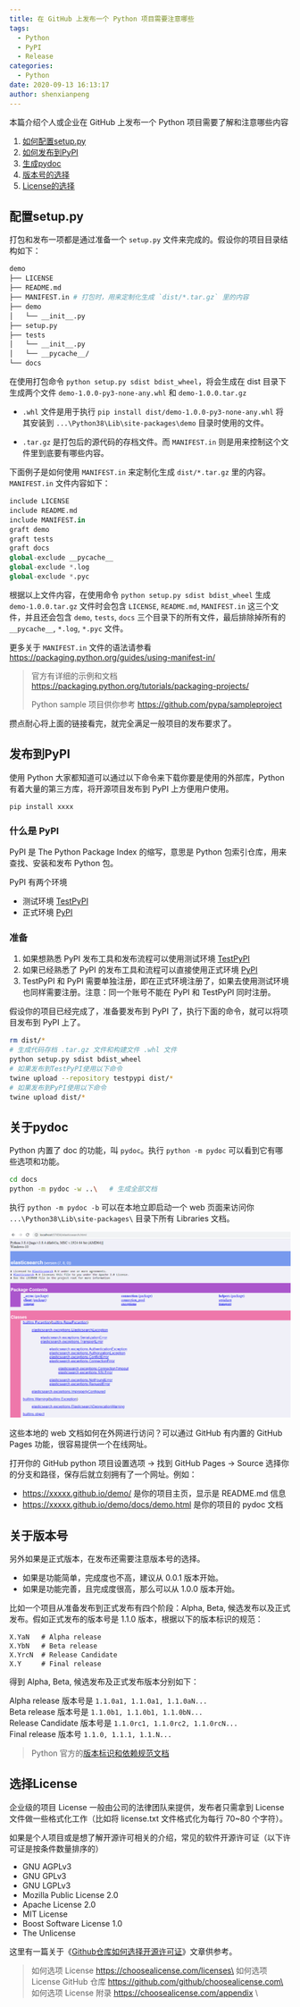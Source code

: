 ```yaml
---
title: 在 GitHub 上发布一个 Python 项目需要注意哪些
tags:
  - Python
  - PyPI
  - Release
categories:
  - Python
date: 2020-09-13 16:13:17
author: shenxianpeng
---
```


本篇介绍个人或企业在 GitHub 上发布一个 Python 项目需要了解和注意哪些内容

1. [如何配置setup.py](#配置setup.py)
2. [如何发布到PyPI](#发布到PyPI)
3. [生成pydoc](#关于pydoc)
4. [版本号的选择](#关于版本号)
5. [License的选择](#选择License)

## 配置setup.py

打包和发布一项都是通过准备一个 `setup.py` 文件来完成的。假设你的项目目录结构如下：

```bash
demo
├── LICENSE
├── README.md
├── MANIFEST.in # 打包时，用来定制化生成 `dist/*.tar.gz` 里的内容
├── demo
│   └── __init__.py
├── setup.py
├── tests
│   └── __init__.py
│   └── __pycache__/
└── docs
```

在使用打包命令 `python setup.py sdist bdist_wheel`，将会生成在 dist 目录下生成两个文件 `demo-1.0.0-py3-none-any.whl` 和 `demo-1.0.0.tar.gz`

* `.whl` 文件是用于执行 `pip install dist/demo-1.0.0-py3-none-any.whl` 将其安装到 `...\Python38\Lib\site-packages\demo` 目录时使用的文件。

* `.tar.gz` 是打包后的源代码的存档文件。而 `MANIFEST.in` 则是用来控制这个文件里到底要有哪些内容。

<!-- more -->

下面例子是如何使用 `MANIFEST.in` 来定制化生成 `dist/*.tar.gz` 里的内容。`MANIFEST.in` 文件内容如下：

```python
include LICENSE
include README.md
include MANIFEST.in
graft demo
graft tests
graft docs
global-exclude __pycache__
global-exclude *.log
global-exclude *.pyc
```

根据以上文件内容，在使用命令 `python setup.py sdist bdist_wheel` 生成 `demo-1.0.0.tar.gz` 文件时会包含 `LICENSE`, `README.md`, `MANIFEST.in` 这三个文件，并且还会包含 `demo`, `tests`, `docs` 三个目录下的所有文件，最后排除掉所有的 `__pycache__`, `*.log`, `*.pyc` 文件。

更多关于  `MANIFEST.in` 文件的语法请参看 https://packaging.python.org/guides/using-manifest-in/

> 官方有详细的示例和文档 https://packaging.python.org/tutorials/packaging-projects/
>
> Python sample 项目供你参考 https://github.com/pypa/sampleproject

攒点耐心将上面的链接看完，就完全满足一般项目的发布要求了。

## 发布到PyPI

使用 Python 大家都知道可以通过以下命令来下载你要是使用的外部库，Python 有着大量的第三方库，将开源项目发布到 PyPI 上方便用户使用。
```
pip install xxxx
```

### 什么是 PyPI

PyPI 是 The Python Package Index 的缩写，意思是 Python 包索引仓库，用来查找、安装和发布 Python 包。

PyPI 有两个环境

* 测试环境 [TestPyPI](https://test.pypi.org/) 
* 正式环境 [PyPI](https://pypi.org/)

### 准备

1. 如果想熟悉 PyPI 发布工具和发布流程可以使用测试环境 [TestPyPI](https://test.pypi.org/) 
2. 如果已经熟悉了 PyPI 的发布工具和流程可以直接使用正式环境 [PyPI](https://pypi.org/)
3. TestPyPI 和 PyPI 需要单独注册，即在正式环境注册了，如果去使用测试环境也同样需要注册。注意：同一个账号不能在 PyPI 和 TestPyPI 同时注册。

假设你的项目已经完成了，准备要发布到 PyPI 了，执行下面的命令，就可以将项目发布到 PyPI 上了。

```bash
rm dist/*
# 生成代码存档 .tar.gz 文件和构建文件 .whl 文件
python setup.py sdist bdist_wheel
# 如果发布到TestPyPI使用以下命令
twine upload --repository testpypi dist/*
# 如果发布到PyPI使用以下命令
twine upload dist/*
```

## 关于pydoc

Python 内置了 doc 的功能，叫 `pydoc`。执行 `python -m pydoc` 可以看到它有哪些选项和功能。

```bash
cd docs
python -m pydoc -w ..\   # 生成全部文档
```

执行 `python -m pydoc -b` 可以在本地立即启动一个 web 页面来访问你 `...\Python38\Lib\site-packages\` 目录下所有 Libraries 文档。

![以 elasticsearch 文档为例](how-to-release-python-project/pydoc-es.png)

这些本地的 web 文档如何在外网进行访问？可以通过 GitHub 有内置的 GitHub Pages 功能，很容易提供一个在线网址。

打开你的 GitHub python 项目设置选项 -> 找到 GitHub Pages -> Source 选择你的分支和路径，保存后就立刻拥有了一个网址。例如：

* https://xxxxx.github.io/demo/ 是你的项目主页，显示是 README.md 信息 
* https://xxxxx.github.io/demo/docs/demo.html 是你的项目的 pydoc 文档

## 关于版本号

另外如果是正式版本，在发布还需要注意版本号的选择。

* 如果是功能简单，完成度也不高，建议从 0.0.1 版本开始。
* 如果是功能完善，且完成度很高，那么可以从 1.0.0 版本开始。

比如一个项目从准备发布到正式发布有四个阶段：Alpha, Beta, 候选发布以及正式发布。假如正式发布的版本号是 1.1.0 版本，根据以下的版本标识的规范：

```
X.YaN   # Alpha release
X.YbN   # Beta release
X.YrcN  # Release Candidate
X.Y     # Final release
```

得到 Alpha, Beta, 候选发布及正式发布版本分别如下：

Alpha release 版本号是 `1.1.0a1, 1.1.0a1, 1.1.0aN...`\
Beta release  版本号是 `1.1.0b1, 1.1.0b1, 1.1.0bN...`\
Release Candidate 版本号是 `1.1.0rc1, 1.1.0rc2, 1.1.0rcN...`\
Final release 版本号 `1.1.0, 1.1.1, 1.1.N...`

> Python 官方的[版本标识和依赖规范文档](https://www.python.org/dev/peps/pep-0440/)

## 选择License

企业级的项目 License 一般由公司的法律团队来提供，发布者只需拿到 License 文件做一些格式化工作（比如将 license.txt 文件格式化为每行 70~80 个字符）。

如果是个人项目或是想了解开源许可相关的介绍，常见的软件开源许可证（以下许可证是按条件数量排序的）

* GNU AGPLv3 
* GNU GPLv3 
* GNU LGPLv3 
* Mozilla Public License 2.0 
* Apache License 2.0 
* MIT License 
* Boost Software License 1.0 
* The Unlicense 

这里有一篇关于《[Github仓库如何选择开源许可证](https://mp.weixin.qq.com/s/CjeWol3BdGkmGZi-zMnDkQ)》文章供参考。

> 如何选项 License https://choosealicense.com/licenses\
> 如何选项 License GitHub 仓库 https://github.com/github/choosealicense.com\
> 如何选项 License 附录 https://choosealicense.com/appendix \






